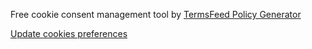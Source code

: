 <script type="text/javascript" src="{{ site.baseurl }}/assets/js/jquery.min.js"></script>
<script type="text/javascript" src="{{ site.baseurl }}/assets/js/popper.js"></script>
<script type="text/javascript" src="{{ site.baseurl }}/assets/js/bootstrap.min.js"></script>
<script type="text/javascript" src="{{ site.baseurl }}/assets/js/plugin/slick.min.js"></script>
<script type="text/javascript" src="{{ site.baseurl }}/assets/js/plugin/html5lightbox.js"></script>
<script type="text/javascript" src="{{ site.baseurl }}/assets/js/plugin/counter.js"></script>
<script type="text/javascript" src="{{ site.baseurl }}/assets/js/placeholdem.min.js"></script>
<script type="text/javascript" src="{{ site.baseurl }}/assets/js/script.js"></script>
<script type="text/javascript" src="{{ site.baseurl }}/assets/js/date.js"></script>
<script type="text/javascript" src="{{ site.baseurl }}/assets/js/date-fr-FR.js"></script>
<!--script
    type="text/javascript"
    async defer
    src="//assets.pinterest.com/js/pinit.js"
></script-->

<!-- Cookie Consent by TermsFeed https://www.TermsFeed.com -->
<script type="text/javascript" src="https://www.termsfeed.com/public/cookie-consent/4.0.0/cookie-consent.js" charset="UTF-8"></script>
<script type="text/javascript" charset="UTF-8">
document.addEventListener('DOMContentLoaded', function () {
cookieconsent.run({"notice_banner_type":"simple","consent_type":"express","palette":"dark","language":"fr","page_load_consent_levels":["strictly-necessary"],"notice_banner_reject_button_hide":false,"preferences_center_close_button_hide":false,"page_refresh_confirmation_buttons":false,"website_name":"cs-interieurs","website_privacy_policy_url":"https://cs-interieurs.com/fr/privacy-policy"});
});

document.getElementById('current-date').innerHTML = Date.today().toString("dd MMMM yyyy");
</script>

<noscript>Free cookie consent management tool by <a href="https://www.termsfeed.com/" rel="nofollow noopener">TermsFeed Policy Generator</a></noscript>
<!-- End Cookie Consent by TermsFeed https://www.TermsFeed.com -->





<!-- Below is the link that users can use to open Preferences Center to change their preferences. Do not modify the ID parameter. Place it where appropriate, style it as needed. -->

<a href="#" id="open_preferences_center">Update cookies preferences</a>